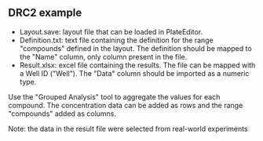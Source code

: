 ## DRC2 example

- Layout.save: layout file that can be loaded in PlateEditor.
- Definition.txt: text file containing the definition for the range "compounds" defined in the layout. The definition should be mapped to the "Name" column, only column present in the file.
- Result.xlsx: excel file containing the results. The file can be mapped with a Well ID ("Well"). The "Data" column should be imported as a numeric type.

Use the "Grouped Analysis" tool to aggregate the values for each compound. The concentration data can be added as rows and the range "compounds" added as columns.

Note: the data in the result file were selected from real-world experiments
